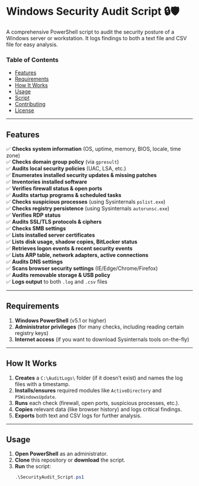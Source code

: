 ﻿# Windows Security Audit Script 🔒🛡

A comprehensive PowerShell script to audit the security posture of a Windows server or workstation. It logs findings to both a text file and CSV file for easy analysis.

### Table of Contents
- [Features](#features)
- [Requirements](#requirements)
- [How It Works](#how-it-works)
- [Usage](#usage)
- [Script](#script)
- [Contributing](#contributing)
- [License](#license)

---

## Features
✅ **Checks system information** (OS, uptime, memory, BIOS, locale, time zone)  
✅ **Checks domain group policy** (via `gpresult`)  
✅ **Audits local security policies** (UAC, LSA, etc.)  
✅ **Enumerates installed security updates & missing patches**  
✅ **Inventories installed software**  
✅ **Verifies firewall status & open ports**  
✅ **Audits startup programs & scheduled tasks**  
✅ **Checks suspicious processes** (using Sysinternals `pslist.exe`)  
✅ **Checks registry persistence** (using Sysinternals `autorunsc.exe`)  
✅ **Verifies RDP status**  
✅ **Audits SSL/TLS protocols & ciphers**  
✅ **Checks SMB settings**  
✅ **Lists installed server certificates**  
✅ **Lists disk usage, shadow copies, BitLocker status**  
✅ **Retrieves logon events & recent security events**  
✅ **Lists ARP table, network adapters, active connections**  
✅ **Audits DNS settings**  
✅ **Scans browser security settings** (IE/Edge/Chrome/Firefox)  
✅ **Audits removable storage & USB policy**  
✅ **Logs output** to both `.log` and `.csv` files

---

## Requirements
1. **Windows PowerShell** (v5.1 or higher)  
2. **Administrator privileges** (for many checks, including reading certain registry keys)  
3. **Internet access** (if you want to download Sysinternals tools on-the-fly)  

---

## How It Works
1. **Creates** a `C:\AuditLogs\` folder (if it doesn’t exist) and names the log files with a timestamp.  
2. **Installs/ensures** required modules like `ActiveDirectory` and `PSWindowsUpdate`.  
3. **Runs** each check (firewall, open ports, suspicious processes, etc.).  
4. **Copies** relevant data (like browser history) and logs critical findings.  
5. **Exports** both text and CSV logs for further analysis.  

---

## Usage
1. **Open PowerShell** as an administrator.
2. **Clone** this repository or **download** the script.
3. **Run** the script:
   ```powershell
   .\SecurityAudit_Script.ps1
